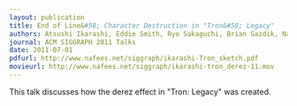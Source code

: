 ```yaml
---
layout: publication
title: End of Line&#58; Character Destruction in "Tron&#58; Legacy"
authors: Atsushi Ikarashi, Eddie Smith, Ryo Sakaguchi, Brian Gazdik, Nafees Bin Zafar 
journal: ACM SIGGRAPH 2011 Talks
date: 2011-07-01
pdfurl: http://www.nafees.net/siggraph/ikarashi-Tron_sketch.pdf
movieurl: http://www.nafees.net/siggraph/ikarashi-tron_derez-11.mov
---
```

This talk discusses how the derez effect in "Tron: Legacy" was created.

